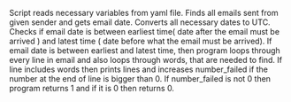 Script reads necessary variables from yaml file.
	Finds all emails sent from given sender and gets email date.
	Converts all necessary dates to UTC. 
	Checks if email date is between earliest time( date after the email must be arrived ) and latest time ( date before what the email must be arrived). 
	If email date is between earliest and latest time, then program loops through every line in email and also loops through words, that are needed to find.
	If line includes words then prints lines and increases number_failed if the number at the end of line is bigger than 0.
	If number_failed is not 0 then program returns 1 and if it is 0 then returns 0.  
